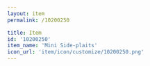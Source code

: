 ```yaml
---
layout: item
permalink: /10200250

title: Item
id: '10200250'
item_name: 'Mini Side-plaits'
icon_url: 'item/icon/customize/10200250.png'
---
```

